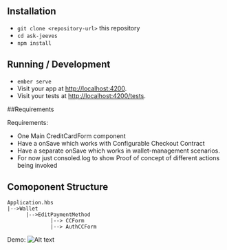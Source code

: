 ## Installation

- `git clone <repository-url>` this repository
- `cd ask-jeeves`
- `npm install`

## Running / Development

- `ember serve`
- Visit your app at [http://localhost:4200](http://localhost:4200).
- Visit your tests at [http://localhost:4200/tests](http://localhost:4200/tests).

##Requirements

Requirements:
* One Main CreditCardForm component
* Have a onSave which works with Configurable Checkout Contract
* Have a separate onSave which works in wallet-management scenarios. 
* For now just consoled.log to show Proof of concept of different actions being invoked


## Comoponent Structure
```
Application.hbs
|-->Wallet
      |-->EditPaymentMethod
              |--> CCForm
              |--> AuthCCForm
```

Demo:
![ Alt text](https://github.com/saikota/ember-contextual-wallet/blob/main/gif/Recording.gif)

